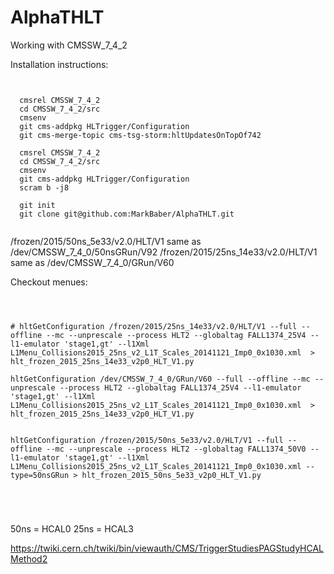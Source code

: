 AlphaTHLT
=========

Working with CMSSW_7_4_2

Installation instructions:


<pre><code>

  cmsrel CMSSW_7_4_2
  cd CMSSW_7_4_2/src
  cmsenv
  git cms-addpkg HLTrigger/Configuration
  git cms-merge-topic cms-tsg-storm:hltUpdatesOnTopOf742

  cmsrel CMSSW_7_4_2
  cd CMSSW_7_4_2/src
  cmsenv
  git cms-addpkg HLTrigger/Configuration
  scram b -j8

  git init
  git clone git@github.com:MarkBaber/AlphaTHLT.git

</code></pre>


/frozen/2015/50ns_5e33/v2.0/HLT/V1  same as /dev/CMSSW_7_4_0/50nsGRun/V92
/frozen/2015/25ns_14e33/v2.0/HLT/V1 same as /dev/CMSSW_7_4_0/GRun/V60

Checkout menues:

<pre><code>


# hltGetConfiguration /frozen/2015/25ns_14e33/v2.0/HLT/V1 --full --offline --mc --unprescale --process HLT2 --globaltag FALL1374_25V4 --l1-emulator 'stage1,gt' --l1Xml L1Menu_Collisions2015_25ns_v2_L1T_Scales_20141121_Imp0_0x1030.xml  > hlt_frozen_2015_25ns_14e33_v2p0_HLT_V1.py

hltGetConfiguration /dev/CMSSW_7_4_0/GRun/V60 --full --offline --mc --unprescale --process HLT2 --globaltag FALL1374_25V4 --l1-emulator 'stage1,gt' --l1Xml L1Menu_Collisions2015_25ns_v2_L1T_Scales_20141121_Imp0_0x1030.xml  > hlt_frozen_2015_25ns_14e33_v2p0_HLT_V1.py


hltGetConfiguration /frozen/2015/50ns_5e33/v2.0/HLT/V1 --full --offline --mc --unprescale --process HLT2 --globaltag FALL1374_50V0 --l1-emulator 'stage1,gt' --l1Xml L1Menu_Collisions2015_25ns_v2_L1T_Scales_20141121_Imp0_0x1030.xml --type=50nsGRun > hlt_frozen_2015_50ns_5e33_v2p0_HLT_V1.py




</code></pre>


50ns = HCAL0
25ns = HCAL3

https://twiki.cern.ch/twiki/bin/viewauth/CMS/TriggerStudiesPAGStudyHCALMethod2
